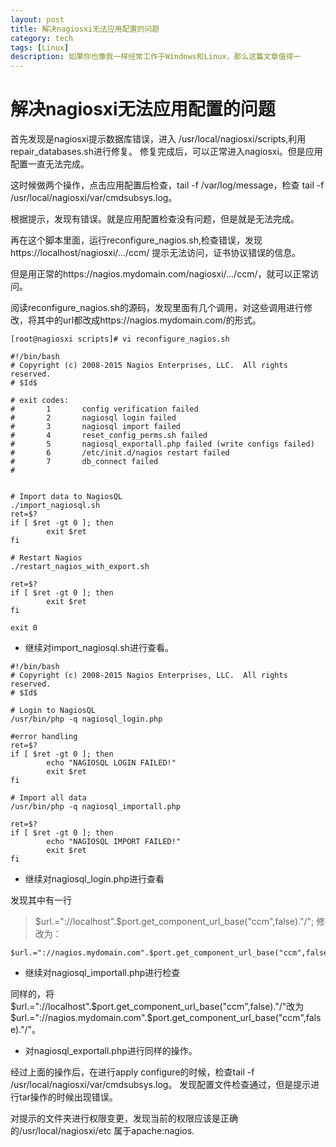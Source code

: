 ```yaml
---
layout: post
title: 解决nagiosxi无法应用配置的问题
category: tech
tags: [Linux]
description: 如果你也像我一样经常工作于Windows和Linux，那么这篇文章值得一
---
```


# 解决nagiosxi无法应用配置的问题

首先发现是nagiosxi提示数据库错误，进入 /usr/local/nagiosxi/scripts,利用repair_databases.sh进行修复。
修复完成后，可以正常进入nagiosxi。但是应用配置一直无法完成。

这时候做两个操作，点击应用配置后检查，tail -f /var/log/message，检查 tail -f /usr/local/nagiosxi/var/cmdsubsys.log。

根据提示，发现有错误。就是应用配置检查没有问题，但是就是无法完成。

再在这个脚本里面，运行reconfigure_nagios.sh,检查错误，发现https://localhost/nagiosxi/.../ccm/
提示无法访问，证书协议错误的信息。

但是用正常的https://nagios.mydomain.com/nagiosxi/.../ccm/，就可以正常访问。

阅读reconfigure_nagios.sh的源码，发现里面有几个调用，对这些调用进行修改，将其中的url都改成https://nagios.mydomain.com/的形式。

```shell
[root@nagiosxi scripts]# vi reconfigure_nagios.sh 

#!/bin/bash
# Copyright (c) 2008-2015 Nagios Enterprises, LLC.  All rights reserved.
# $Id$

# exit codes:
#       1       config verification failed
#       2       nagiosql login failed
#       3       nagiosql import failed
#       4       reset_config_perms.sh failed
#       5       nagiosql_exportall.php failed (write configs failed)
#       6       /etc/init.d/nagios restart failed
#       7       db_connect failed
#


# Import data to NagiosQL
./import_nagiosql.sh
ret=$?
if [ $ret -gt 0 ]; then
        exit $ret
fi

# Restart Nagios
./restart_nagios_with_export.sh

ret=$?
if [ $ret -gt 0 ]; then
        exit $ret
fi

exit 0
```

- 继续对import_nagiosql.sh进行查看。

```shell
#!/bin/bash
# Copyright (c) 2008-2015 Nagios Enterprises, LLC.  All rights reserved.
# $Id$

# Login to NagiosQL
/usr/bin/php -q nagiosql_login.php

#error handling
ret=$?
if [ $ret -gt 0 ]; then
        echo "NAGIOSQL LOGIN FAILED!"
        exit $ret
fi

# Import all data
/usr/bin/php -q nagiosql_importall.php

ret=$?
if [ $ret -gt 0 ]; then
        echo "NAGIOSQL IMPORT FAILED!"
        exit $ret
fi
```

- 继续对nagiosql_login.php进行查看

发现其中有一行

> $url.="://localhost".$port.get_component_url_base("ccm",false)."/";
修改为：
```shell
$url.="://nagios.mydomain.com".$port.get_component_url_base("ccm",false)."/";
```
- 继续对nagiosql_importall.php进行检查

同样的，将$url.="://localhost".$port.get_component_url_base("ccm",false)."/"改为$url.="://nagios.mydomain.com".$port.get_component_url_base("ccm",false)."/"。

- 对nagiosql_exportall.php进行同样的操作。

经过上面的操作后，在进行apply configure的时候，检查tail -f /usr/local/nagiosxi/var/cmdsubsys.log。
发现配置文件检查通过，但是提示进行tar操作的时候出现错误。

对提示的文件夹进行权限变更，发现当前的权限应该是正确的/usr/local/nagiosxi/etc 属于apache:nagios.

